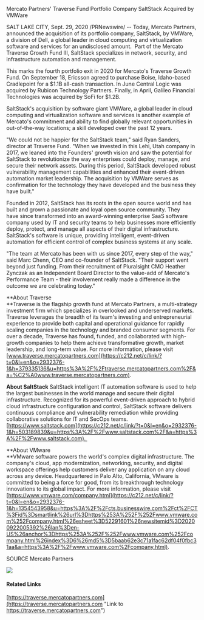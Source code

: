 Mercato Partners' Traverse Fund Portfolio Company SaltStack Acquired by VMWare  

SALT LAKE CITY, Sept. 29, 2020 /PRNewswire/ -- Today, Mercato Partners, announced the acquisition of its portfolio company, SaltStack, by VMWare, a division of Dell, a global leader in cloud computing and virtualization software and services for an undisclosed amount.  Part of the Mercato Traverse Growth Fund III, SaltStack specializes in network, security, and infrastructure automation and management. 

This marks the fourth portfolio exit in 2020 for Mercato's Traverse Growth Fund. On September 18, Ericsson agreed to purchase Boise, Idaho\-based Cradlepoint for a $1.1B all-cash transaction. In June Central Logic was acquired by Rubicon Technology Partners. Finally, in April, Galileo Financial Technologies was acquired by SoFi for $1.2B.

SaltStack's acquisition by software giant VMWare, a global leader in cloud computing and virtualization software and services is another example of Mercato's commitment and ability to find globally relevant opportunities in out-of-the-way locations; a skill developed over the past 12 years.

"We could not be happier for the SaltStack team," said Ryan Sanders, director at Traverse Fund. "When we invested in this Lehi, Utah company in 2017, we leaned into the Founders' growth vision and saw the potential for SaltStack to revolutionize the way enterprises could deploy, manage, and secure their network assets. During this period, SaltStack developed robust vulnerability management capabilities and enhanced their event-driven automation market leadership. The acquisition by VMWare serves as confirmation for the technology they have developed and the business they have built."

Founded in 2012, SaltStack has its roots in the open source world and has built and grown a passionate and loyal open source community. They have since transformed into an award-winning enterprise SaaS software company used by IT and security teams to help businesses more efficiently deploy, protect, and manage all aspects of their digital infrastructure. SaltStack's software is unique, providing intelligent, event-driven automation for efficient control of complex business systems at any scale.

"The team at Mercato has been with us since 2017, every step of the way," said Marc Chenn, CEO and co-founder of SaltStack. "Their support went beyond just funding. From their recruitment of Pluralsight CMO Heather Zynczak as an Independent Board Director to the value-add of Mercato's Performance Team - their involvement really made a difference in the outcome we are celebrating today."

**About Traverse  
**Traverse is the flagship growth fund at Mercato Partners, a multi-strategy investment firm which specializes in overlooked and underserved markets. Traverse leverages the breadth of its team's investing and entrepreneurial experience to provide both capital and operational guidance for rapidly scaling companies in the technology and branded consumer segments. For over a decade, Traverse has found, funded, and collaborated with high-growth companies to help them achieve transformative growth, market leadership, and long-term value. For more information, please visit [www.traverse.mercatopartners.com](https://c212.net/c/link/?t=0&l=en&o=2932376-1&h=379335136&u=https%3A%2F%2Ftraverse.mercatopartners.com%2F&a=%C2%A0www.traverse.mercatopartners.com).

**About SaltStack** SaltStack intelligent IT automation software is used to help the largest businesses in the world manage and secure their digital infrastructure. Recognized for its powerful event-driven approach to hybrid cloud infrastructure configuration and control, SaltStack software delivers continuous compliance and vulnerability remediation while providing collaborative solutions for IT and SecOps teams. [https://www.saltstack.com](https://c212.net/c/link/?t=0&l=en&o=2932376-1&h=503189839&u=https%3A%2F%2Fwww.saltstack.com%2F&a=https%3A%2F%2Fwww.saltstack.com). 

**About VMware  
**VMware software powers the world's complex digital infrastructure. The company's cloud, app modernization, networking, security, and digital workspace offerings help customers deliver any application on any cloud across any device. Headquartered in Palo Alto, California, VMware is committed to being a force for good, from its breakthrough technology innovations to its global impact. For more information, please visit [https://www.vmware.com/company.html](https://c212.net/c/link/?t=0&l=en&o=2932376-1&h=1354543958&u=https%3A%2F%2Fcts.businesswire.com%2Fct%2FCT%3Fid%3Dsmartlink%26url%3Dhttps%253A%252F%252Fwww.vmware.com%252Fcompany.html%26esheet%3D52291601%26newsitemid%3D20200922005392%26lan%3Den-US%26anchor%3Dhttps%253A%252F%252Fwww.vmware.com%252Fcompany.html%26index%3D6%26md5%3D5baab62e3c71a1fac62df04f0fbc31aa&a=https%3A%2F%2Fwww.vmware.com%2Fcompany.html).

SOURCE Mercato Partners

![](https://rt.prnewswire.com/rt.gif?NewsItemId=LA40530&Transmission_Id=202009291429PR_NEWS_USPR_____LA40530&DateId=20200929)

#### Related Links

[https://traverse.mercatopartners.com](https://traverse.mercatopartners.com "Link to https://traverse.mercatopartners.com")